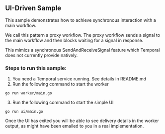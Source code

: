 ## UI-Driven Sample

This sample demonstrates how to achieve synchronous interaction with a main workflow.

We call this pattern a proxy workflow. The proxy workflow sends a signal to the main workflow and then blocks waiting for a signal in response.

This mimics a synchronous SendAndReceiveSignal feature which Temporal does not currently provide natively.

### Steps to run this sample:

1) You need a Temporal service running. See details in README.md
2) Run the following command to start the worker
```
go run worker/main.go
```
3) Run the following command to start the simple UI
```
go run ui/main.go
```

Once the UI has exited you will be able to see delivery details in the worker output, as might have been emailed to you in a real implementation.
